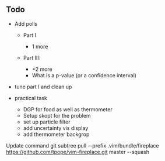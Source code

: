## Todo

* Add polls

    * Part I
        + 1 more
        

    * Part III:
        * +2 more
        * What is a p-value (or a confidence interval)

* tune part I and clean up

* practical task
    
    * DGP for food as well as thermometer
    * Setup skopt for the problem
    * set up particle filter
    * add uncertainty vis display
    * add thermometer backgrop


Update command
git subtree pull --prefix .vim/bundle/fireplace https://github.com/tpope/vim-fireplace.git master --squash 

